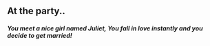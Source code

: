 ## At the party..  
##### You meet a nice girl named Juliet, You fall in love instantly and you decide to get married! 